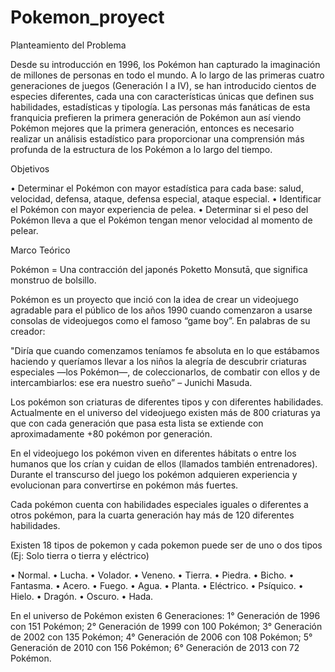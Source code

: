 # Pokemon_proyect
Planteamiento del Problema

Desde su introducción en 1996, los Pokémon han capturado la imaginación de millones de personas en todo el mundo. A lo largo de las primeras cuatro generaciones de juegos (Generación I a IV), se han introducido cientos de especies diferentes, cada una con características únicas que definen sus habilidades, estadísticas y tipología. Las personas más fanáticas de esta franquicia prefieren la primera generación de Pokémon aun así viendo Pokémon mejores que la primera generación, entonces es necesario realizar un análisis estadístico para proporcionar una comprensión más profunda de la estructura de los Pokémon a lo largo del tiempo.

Objetivos

• Determinar el Pokémon con mayor estadística para cada base: salud, velocidad, defensa, ataque, defensa especial, ataque especial.
• Identificar el Pokémon con mayor experiencia de pelea.
• Determinar si el peso del Pokémon lleva a que el Pokémon tengan menor velocidad al momento de pelear.

Marco Teórico

Pokémon = Una contracción del japonés Poketto Monsutā, que significa monstruo de bolsillo.

Pokémon es un proyecto que inció con la idea de crear un videojuego agradable para el público de los años 1990 cuando comenzaron a usarse consolas de videojuegos como el famoso “game boy”. En palabras de su creador:

"Diría que cuando comenzamos teníamos fe absoluta en lo que estábamos haciendo y queríamos llevar a los niños la alegría de descubrir criaturas especiales —los Pokémon—, de coleccionarlos, de combatir con ellos y de intercambiarlos: ese era nuestro sueño” – Junichi Masuda.

Los pokémon son criaturas de diferentes tipos y con diferentes habilidades. Actualmente en el universo del videojuego existen más de 800 criaturas ya que con cada generación que pasa esta lista se extiende con aproximadamente +80 pokémon por generación.

En el videojuego los pokémon viven en diferentes hábitats o entre los humanos que los crían y cuidan de ellos (llamados también entrenadores). Durante el transcurso del juego los pokémon adquieren experiencia y evolucionan para convertirse en pokémon más fuertes.

Cada pokémon cuenta con habilidades especiales iguales o diferentes a otros pokémon, para la cuarta generación hay más de 120 diferentes habilidades.

Existen 18 tipos de pokemon y cada pokemon puede ser de uno o dos tipos (Ej: Solo tierra o tierra y eléctrico)

• Normal.
• Lucha.
• Volador.
• Veneno.
• Tierra.
• Piedra.
• Bicho.
• Fantasma.
• Acero.
• Fuego.
• Agua.
• Planta.
• Eléctrico.
• Psíquico.
• Hielo.
• Dragón.
• Oscuro.
• Hada.

En el universo de Pokémon existen 6 Generaciones: 1° Generación de 1996 con 151 Pokémon; 2° Generación de 1999 con 100 Pokémon; 3° Generación de 2002 con 135 Pokémon; 4° Generación de 2006 con 108 Pokémon; 5° Generación de 2010 con 156 Pokémon; 6° Generación de 2013 con 72 Pokémon.
